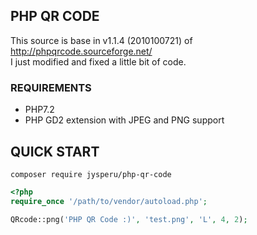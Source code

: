 ## PHP QR CODE

This source is base in v1.1.4 (2010100721) of http://phpqrcode.sourceforge.net/<br>
I just modified and fixed a little bit of code.

### REQUIREMENTS

 * PHP7.2
 * PHP GD2 extension with JPEG and PNG support

## QUICK START

```composer require jysperu/php-qr-code```

```php
<?php
require_once '/path/to/vendor/autoload.php';

QRcode::png('PHP QR Code :)', 'test.png', 'L', 4, 2);
```
